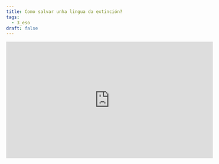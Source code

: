 ```yaml
---
title: Como salvar unha lingua da extinción?
tags:
  - 3_eso
draft: false
---
```

<iframe width="560" height="315" src="https://www.youtube.com/embed/PXB3-yVGHcI" title="YouTube video player" frameborder="0" allow="accelerometer; autoplay; clipboard-write; encrypted-media; gyroscope; picture-in-picture" allowfullscreen></iframe>